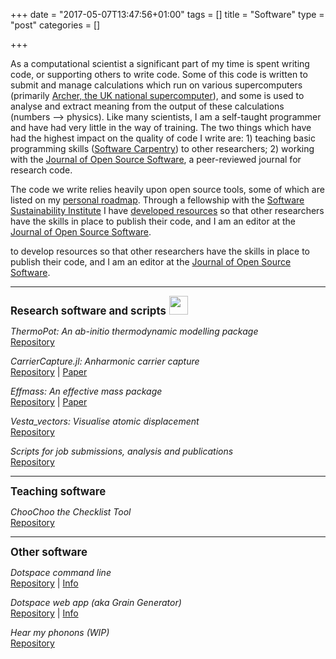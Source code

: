 +++
date = "2017-05-07T13:47:56+01:00"
tags = []
title = "Software"
type = "post"
categories = []

+++

As a computational scientist a significant part of my time is spent writing code, or supporting others to write code. Some of this code is written to submit and manage calculations which run on various supercomputers (primarily [Archer, the UK national supercomputer](http://www.archer.ac.uk/)), and some is used to analyse and extract meaning from the output of these calculations (numbers --> physics). 
Like many scientists, I am a self-taught programmer and have had very little in the way of training. The two things which have had the highest impact on the quality of code I write are: 1) teaching basic programming skills ([Software Carpentry](https://carpentries.org/)) to other researchers; 2) working with the [Journal of Open Source Software](https://joss.theoj.org/), a peer-reviewed journal for research code.

The code we write relies heavily upon open source tools, some of which are listed on my [personal roadmap](https://lucydot.github.io/blog/roadmap/).
Through a fellowship with the [Software Sustainability Institute](https://www.software.ac.uk) I have [developed resources](https://lucydot.github.io/teaching/) so that other researchers have the skills in place to publish their code, and I am an editor at the <a href="https://joss.theoj.org/">Journal of Open Source Software</a>.</p>to develop resources so that other researchers have the skills in place to publish their code, and I am an editor at the [Journal of Open Source Software](https://joss.theoj.org/).

-----

<big>
<b>Research software and scripts</b> </big>  <img src="./images/tora.gif" width="30" height="30">

<i> ThermoPot: An ab-initio thermodynamic modelling package</i></br>
[Repository](https://github.com/NU-CEM/thermopot)

<i> CarrierCapture.jl: Anharmonic carrier capture</i></br>
[Repository](https://github.com/WMD-group/CarrierCapture.jl) | [Paper](https://doi.org/10.21105/joss.02102)

<i> Effmass: An effective mass package </i></br>
[Repository](https://github.com/lucydot/effmass) | [Paper](https://doi.org/10.21105/joss.00797)

<i>Vesta_vectors: Visualise atomic displacement</i></br>
[Repository](https://github.com/lucydot/vesta_vectors)

<i> Scripts for job submissions, analysis and publications</i></br>
[Repository](https://github.com/lucydot/scripts)

------

<big>
<b>Teaching software </b> </big>

<i> ChooChoo the Checklist Tool</i></br>
[Repository](https://github.com/lucydot/choochoo) 

------

<big>
<b>Other software</b></big>

<i> Dotspace command line </i></br>
[Repository](https://github.com/lucydot/dotspace) | [Info](https://lucydot.github.io/dotspace/)

<i> Dotspace web app (aka Grain Generator) </i></br>
[Repository](https://github.com/lucydot/dotspace_heroku) | [Info](https://lucydot.github.io/dotspace/)

<i> Hear my phonons (WIP) </i></br>
[Repository](https://github.com/NU-CEM/hear-my-phonons)





